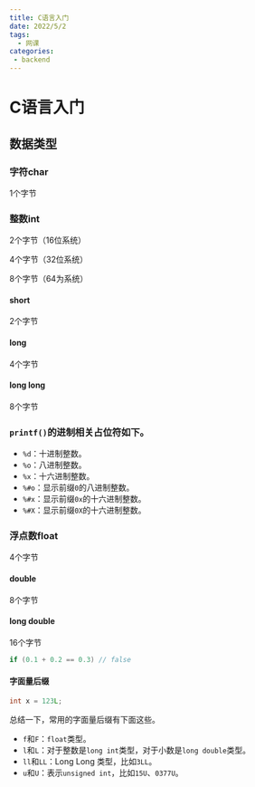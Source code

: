 ```yaml
---
title: C语言入门
date: 2022/5/2
tags:
  - 网课
categories:
 - backend
---
```



# C语言入门

## 数据类型

### 字符char

1个字节

### 整数int

2个字节（16位系统）

4个字节（32位系统）

8个字节（64为系统）

#### short

2个字节

#### long

4个字节

#### long long

8个字节



### `printf()`的进制相关占位符如下。

- `%d`：十进制整数。
- `%o`：八进制整数。
- `%x`：十六进制整数。
- `%#o`：显示前缀`0`的八进制整数。
- `%#x`：显示前缀`0x`的十六进制整数。
- `%#X`：显示前缀`0X`的十六进制整数。

### 浮点数float

4个字节

#### double

8个字节

#### long double

16个字节

```c
if (0.1 + 0.2 == 0.3) // false
```

#### 字面量后缀

```c
int x = 123L;
```

总结一下，常用的字面量后缀有下面这些。

- `f`和`F`：`float`类型。
- `l`和`L`：对于整数是`long int`类型，对于小数是`long double`类型。
- `ll`和`LL`：Long Long 类型，比如`3LL`。
- `u`和`U`：表示`unsigned int`，比如`15U`、`0377U`。



